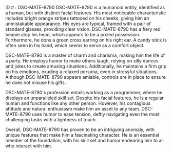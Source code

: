 ID # : DSC-MATE-8790
DSC-MATE-8790 is a humanoid entity, identified as a human, but with distinct facial features. His most noticeable characteristic includes bright orange stripes tattooed on his cheeks, giving him an unmistakable appearance. His eyes are typical, framed with a pair of standard glasses, providing clear vision. DSC-MATE-8790 has a fiery red beanie atop his head, which appears to be a prized possession. Furthermore, he dons a green cross earring on his right ear. A candy stick is often seen in his hand, which seems to serve as a comfort object.

DSC-MATE-8790 is a master of charm and charisma, making him the life of a party. He employs humor to make others laugh, relying on silly dances and jokes to create amusing situations. Additionally, he maintains a firm grip on his emotions, exuding a relaxed persona, even in stressful situations. Although DSC-MATE-8790 appears amiable, controls are in place to ensure he does not misuse his gifts. 

DSC-MATE-8790's profession entails working as a programmer, where he displays an unparalleled skill set. Despite his facial features, he is a regular human and functions like any other person. However, his contagious attitude and natural enthusiasm make him an asset to any team. DSC-MATE-8790 uses humor to ease tension, deftly navigating even the most challenging tasks with a lightness of touch. 

Overall, DSC-MATE-8790 has proven to be an intriguing anomaly, with unique features that make him a fascinating character. He is an essential member of the foundation, with his skill set and humor endearing him to all who interact with him.